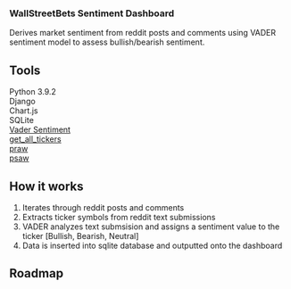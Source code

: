 ### WallStreetBets Sentiment Dashboard

Derives market sentiment from reddit posts and comments using VADER sentiment model to assess bullish/bearish sentiment.


## Tools

Python 3.9.2  
Django  
Chart.js  
SQLite  
[Vader Sentiment](https://github.com/cjhutto/vaderSentiment)  
[get_all_tickers](https://github.com/shilewenuw/get_all_tickers)  
[praw](https://praw.readthedocs.io/en/latest/#)  
[psaw](https://psaw.readthedocs.io/en/latest/)  

## How it works

1. Iterates through reddit posts and comments
2. Extracts ticker symbols from reddit text submissions
3. VADER analyzes text submsision and assigns a sentiment value to the ticker [Bullish, Bearish, Neutral]
4. Data is inserted into sqlite database and outputted onto the dashboard

## Roadmap